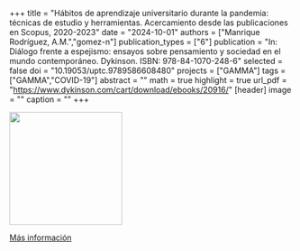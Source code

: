 +++
title = "Hábitos de aprendizaje universitario durante la pandemia: técnicas de estudio y herramientas. Acercamiento desde las publicaciones en Scopus, 2020-2023"
date = "2024-10-01"
authors = ["Manrique Rodríguez, A.M.","gomez-n"]
publication_types = ["6"]
publication = "In: Diálogo frente a espejismo: ensayos sobre pensamiento y sociedad en el mundo contemporáneo. Dykinson. ISBN: 978-84-1070-248-6"
selected = false
doi = "10.19053/uptc.9789586608480"
projects = ["GAMMA"]
tags = ["GAMMA","COVID-19"]
abstract = ""
math = true
highlight = true
url_pdf = "https://www.dykinson.com/cart/download/ebooks/20916/"
[header]
image = ""
caption = ""
+++

<img src="https://www.dykinson.com/media/img/portadas/978-84-1070-248-6.jpg" width= 200>

[Más información](https://www.dykinson.com/libros/dialogo-frente-a-espejismo-ensayos-sobre-pensamiento-y-sociedad-en-el-mundo-contemporaneo/9788410702486/)

